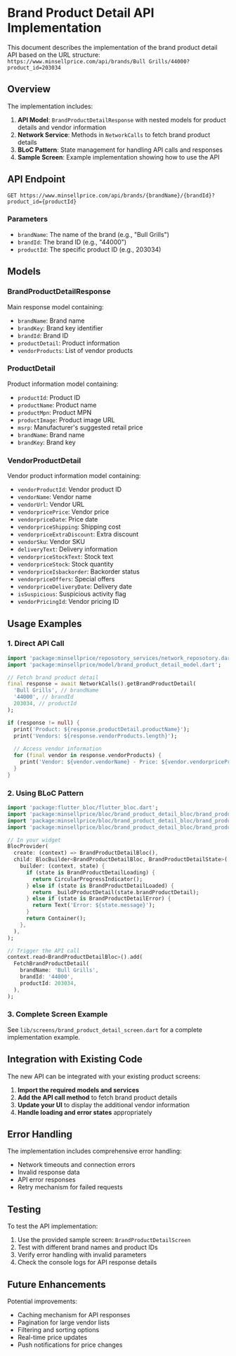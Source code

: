 # Brand Product Detail API Implementation

This document describes the implementation of the brand product detail API based on the URL structure: `https://www.minsellprice.com/api/brands/Bull Grills/44000?product_id=203034`

## Overview

The implementation includes:
1. **API Model**: `BrandProductDetailResponse` with nested models for product details and vendor information
2. **Network Service**: Methods in `NetworkCalls` to fetch brand product details
3. **BLoC Pattern**: State management for handling API calls and responses
4. **Sample Screen**: Example implementation showing how to use the API

## API Endpoint

```
GET https://www.minsellprice.com/api/brands/{brandName}/{brandId}?product_id={productId}
```

### Parameters
- `brandName`: The name of the brand (e.g., "Bull Grills")
- `brandId`: The brand ID (e.g., "44000")
- `productId`: The specific product ID (e.g., 203034)

## Models

### BrandProductDetailResponse
Main response model containing:
- `brandName`: Brand name
- `brandKey`: Brand key identifier
- `brandId`: Brand ID
- `productDetail`: Product information
- `vendorProducts`: List of vendor products

### ProductDetail
Product information model containing:
- `productId`: Product ID
- `productName`: Product name
- `productMpn`: Product MPN
- `productImage`: Product image URL
- `msrp`: Manufacturer's suggested retail price
- `brandName`: Brand name
- `brandKey`: Brand key

### VendorProductDetail
Vendor product information model containing:
- `vendorProductId`: Vendor product ID
- `vendorName`: Vendor name
- `vendorUrl`: Vendor URL
- `vendorpricePrice`: Vendor price
- `vendorpriceDate`: Price date
- `vendorpriceShipping`: Shipping cost
- `vendorpriceExtraDiscount`: Extra discount
- `vendorSku`: Vendor SKU
- `deliveryText`: Delivery information
- `vendorpriceStockText`: Stock text
- `vendorpriceStock`: Stock quantity
- `vendorpriceIsbackorder`: Backorder status
- `vendorpriceOffers`: Special offers
- `vendorpriceDeliveryDate`: Delivery date
- `isSuspicious`: Suspicious activity flag
- `vendorPricingId`: Vendor pricing ID

## Usage Examples

### 1. Direct API Call

```dart
import 'package:minsellprice/reposotory_services/network_reposotory.dart';
import 'package:minsellprice/model/brand_product_detail_model.dart';

// Fetch brand product detail
final response = await NetworkCalls().getBrandProductDetail(
  'Bull Grills', // brandName
  '44000', // brandId
  203034, // productId
);

if (response != null) {
  print('Product: ${response.productDetail.productName}');
  print('Vendors: ${response.vendorProducts.length}');
  
  // Access vendor information
  for (final vendor in response.vendorProducts) {
    print('Vendor: ${vendor.vendorName} - Price: ${vendor.vendorpricePrice}');
  }
}
```

### 2. Using BLoC Pattern

```dart
import 'package:flutter_bloc/flutter_bloc.dart';
import 'package:minsellprice/bloc/brand_product_detail_bloc/brand_product_detail_bloc.dart';
import 'package:minsellprice/bloc/brand_product_detail_bloc/brand_product_detail_event.dart';
import 'package:minsellprice/bloc/brand_product_detail_bloc/brand_product_detail_state.dart';

// In your widget
BlocProvider(
  create: (context) => BrandProductDetailBloc(),
  child: BlocBuilder<BrandProductDetailBloc, BrandProductDetailState>(
    builder: (context, state) {
      if (state is BrandProductDetailLoading) {
        return CircularProgressIndicator();
      } else if (state is BrandProductDetailLoaded) {
        return _buildProductDetail(state.brandProductDetail);
      } else if (state is BrandProductDetailError) {
        return Text('Error: ${state.message}');
      }
      return Container();
    },
  ),
);

// Trigger the API call
context.read<BrandProductDetailBloc>().add(
  FetchBrandProductDetail(
    brandName: 'Bull Grills',
    brandId: '44000',
    productId: 203034,
  ),
);
```

### 3. Complete Screen Example

See `lib/screens/brand_product_detail_screen.dart` for a complete implementation example.

## Integration with Existing Code

The new API can be integrated with your existing product screens:

1. **Import the required models and services**
2. **Add the API call method** to fetch brand product details
3. **Update your UI** to display the additional vendor information
4. **Handle loading and error states** appropriately

## Error Handling

The implementation includes comprehensive error handling:
- Network timeouts and connection errors
- Invalid response data
- API error responses
- Retry mechanism for failed requests

## Testing

To test the API implementation:

1. Use the provided sample screen: `BrandProductDetailScreen`
2. Test with different brand names and product IDs
3. Verify error handling with invalid parameters
4. Check the console logs for API response details

## Future Enhancements

Potential improvements:
- Caching mechanism for API responses
- Pagination for large vendor lists
- Filtering and sorting options
- Real-time price updates
- Push notifications for price changes 